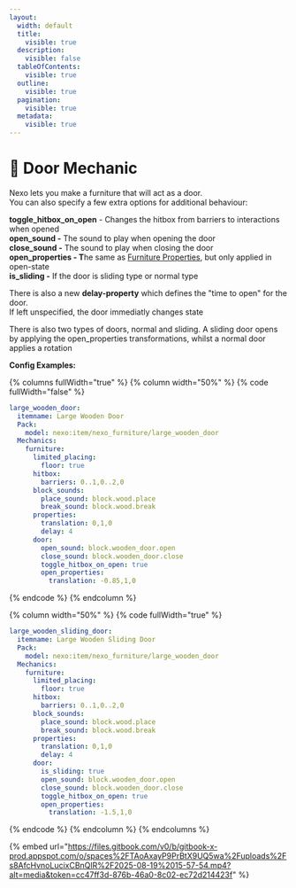 ```yaml
---
layout:
  width: default
  title:
    visible: true
  description:
    visible: false
  tableOfContents:
    visible: true
  outline:
    visible: true
  pagination:
    visible: true
  metadata:
    visible: true
---
```


# 🚪 Door Mechanic

Nexo lets you make a furniture that will act as a door.\
You can also specify a few extra options for additional behaviour:

**toggle\_hitbox\_on\_open** - Changes the hitbox from barriers to interactions when opened\
**open\_sound -** The sound to play when opening the door\
**close\_sound -** The sound to play when closing the door\
**open\_properties - T**he same as [Furniture Properties](./#furniture-properties), but only applied in open-state\
**is\_sliding -** If the door is sliding type or normal type

There is also a new **delay-property** which defines the "time to open" for the door.\
If left unspecified, the door immediatly changes state

There is also two types of doors, normal and sliding. A sliding door opens by applying the open\_properties transformations, whilst a normal door applies a rotation

**Config Examples:**

{% columns fullWidth="true" %}
{% column width="50%" %}
{% code fullWidth="false" %}
```yaml
large_wooden_door:
  itemname: Large Wooden Door
  Pack:
    model: nexo:item/nexo_furniture/large_wooden_door
  Mechanics:
    furniture:
      limited_placing:
        floor: true
      hitbox:
        barriers: 0..1,0..2,0
      block_sounds:
        place_sound: block.wood.place
        break_sound: block.wood.break
      properties:
        translation: 0,1,0
        delay: 4
      door:
        open_sound: block.wooden_door.open
        close_sound: block.wooden_door.close
        toggle_hitbox_on_open: true
        open_properties:
          translation: -0.85,1,0
```
{% endcode %}
{% endcolumn %}

{% column width="50%" %}
{% code fullWidth="true" %}
```yaml
large_wooden_sliding_door:
  itemname: Large Wooden Sliding Door
  Pack:
    model: nexo:item/nexo_furniture/large_wooden_door
  Mechanics:
    furniture:
      limited_placing:
        floor: true
      hitbox:
        barriers: 0..1,0..2,0
      block_sounds:
        place_sound: block.wood.place
        break_sound: block.wood.break
      properties:
        translation: 0,1,0
        delay: 4
      door:
        is_sliding: true
        open_sound: block.wooden_door.open
        close_sound: block.wooden_door.close
        toggle_hitbox_on_open: true
        open_properties:
          translation: -1.5,1,0
```
{% endcode %}
{% endcolumn %}
{% endcolumns %}

{% embed url="https://files.gitbook.com/v0/b/gitbook-x-prod.appspot.com/o/spaces%2FTAoAxayP9PrBtX9UQ5wa%2Fuploads%2Fs8AfcHvnoLucixCBnQlR%2F2025-08-19%2015-57-54.mp4?alt=media&token=cc47ff3d-876b-46a0-8c02-ec72d214423f" %}
